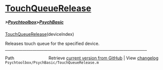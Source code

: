 # [TouchQueueRelease](TouchQueueRelease)
##### >[Psychtoolbox](Psychtoolbox)>[PsychBasic](PsychBasic)

[TouchQueueRelease](TouchQueueRelease)(deviceIndex)  
  
Releases touch queue for the specified device.  
\_\_\_\_\_\_\_\_\_\_\_\_\_\_\_\_\_\_\_\_\_\_\_\_\_\_\_\_\_\_\_\_\_\_\_\_\_\_\_\_\_\_\_\_\_\_\_\_\_\_\_\_\_\_\_\_\_\_\_\_\_\_\_\_\_\_\_\_\_\_\_\_\_  
  




<div class="code_header" style="text-align:right;">
  <span style="float:left;">Path&nbsp;&nbsp;</span> <span class="counter">Retrieve <a href=
  "https://raw.github.com/Psychtoolbox-3/Psychtoolbox-3/beta/Psychtoolbox/PsychBasic/TouchQueueRelease.m">current version from GitHub</a> | View <a href=
  "https://github.com/Psychtoolbox-3/Psychtoolbox-3/commits/beta/Psychtoolbox/PsychBasic/TouchQueueRelease.m">changelog</a></span>
</div>
<div class="code">
  <code>Psychtoolbox/PsychBasic/TouchQueueRelease.m</code>
</div>

